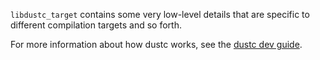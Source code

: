 `libdustc_target` contains some very low-level details that are
specific to different compilation targets and so forth.

For more information about how dustc works, see the [dustc dev guide].

[dustc dev guide]: https://dustc-dev-guide.dust-lang.org/
